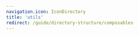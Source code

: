 ```yaml
---
navigation.icon: IconDirectory
title: 'utils'
redirect: /guide/directory-structure/composables
---
```

